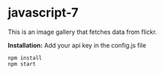 # javascript-7

This is an image gallery that fetches data from flickr. 

**Installation:**
Add your api key in the config.js file
```
npm install
npm start
```

